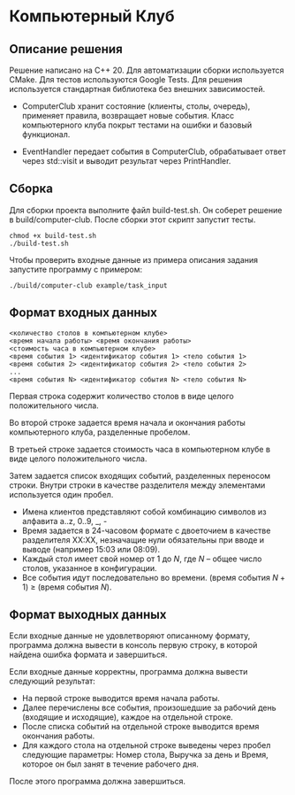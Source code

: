 # Компьютерный Клуб



## Описание решения

Решение написано на C++ 20. Для автоматизации сборки используется CMake. Для тестов используются Google Tests. Для решения используется стандартная библиотека без внешних зависимостей.

- ComputerClub хранит состояние (клиенты, столы, очередь), применяет правила, возвращает новые события. Класс компьютерного клуба покрыт тестами на ошибки и базовый функционал.

- EventHandler передает события в ComputerClub, обрабатывает ответ через std::visit и выводит результат через PrintHandler.



## Сборка

Для сборки проекта выполните файл build-test.sh. Он соберет решение в build/computer-club. После сборки этот скрипт запустит тесты.

```
chmod +x build-test.sh
./build-test.sh
```

Чтобы проверить входные данные из примера описания задания запустите программу с примером:

```
./build/computer-club example/task_input
```


## Формат входных данных

```
<количество столов в компьютерном клубе>
<время начала работы> <время окончания работы>
<стоимость часа в компьютерном клубе>
<время события 1> <идентификатор события 1> <тело события 1>
<время события 2> <идентификатор события 2> <тело события 2>
...
<время события N> <идентификатор события N> <тело события N>
```


Первая строка содержит количество столов в виде целого положительного числа.

Во второй строке задается время начала и окончания работы компьютерного клуба, разделенные пробелом.

В третьей строке задается стоимость часа в компьютерном клубе в виде целого положительного числа.

Затем задается список входящих событий, разделенных переносом строки. Внутри строки в качестве разделителя между элементами используется один пробел.

- Имена клиентов представляют собой комбинацию символов из алфавита a..z, 0..9, _, -
- Время задается в 24-часовом формате с двоеточием в качестве разделителя XX:XX, незначащие нули обязательны при вводе и выводе (например 15:03 или 08:09).
- Каждый стол имеет свой номер от $1$ до $N$, где $N$ – общее число столов, указанное в конфигурации.
- Все события идут последовательно во времени. (время события $N+1$) $\ge$ (время события $N$).


## Формат выходных данных

Если входные данные не удовлетворяют описанному формату, программа должна вывести в консоль первую строку, в которой найдена ошибка формата и завершиться.

Если входные данные корректны, программа должна вывести следующий результат:
- На первой строке выводится время начала работы.
- Далее перечислены все события, произошедшие за рабочий день (входящие и исходящие), каждое на отдельной строке. 
- После списка событий на отдельной строке выводится время окончания работы. 
- Для каждого стола на отдельной строке выведены через пробел следующие параметры: Номер стола, Выручка за день и Время, которое он был занят в течение рабочего дня.

После этого программа должна завершиться.


